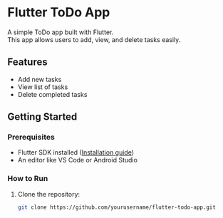 # Flutter ToDo App

A simple ToDo app built with Flutter.  
This app allows users to add, view, and delete tasks easily.

## Features

- Add new tasks
- View list of tasks
- Delete completed tasks

## Getting Started

### Prerequisites

- Flutter SDK installed ([Installation guide](https://flutter.dev/docs/get-started/install))
- An editor like VS Code or Android Studio

### How to Run

1. Clone the repository:  
   ```bash
   git clone https://github.com/yourusername/flutter-todo-app.git
